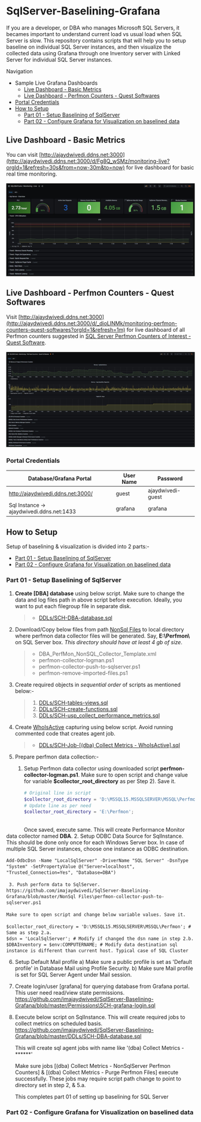 # SqlServer-Baselining-Grafana
 
If you are a developer, or DBA who manages Microsoft SQL Servers, it becames important to understand current load vs usual load when SQL Server is slow. This repository contains scripts that will help you to setup baseline on individual SQL Server instances, and then visualize the collected data using Grafana through one Inventory server with Linked Server for individual SQL Server instances.

Navigation
 - Sample Live Grafana Dashboards
   - [Live Dashboard - Basic Metrics](#live-dashboard---basic-metrics)
   - [Live Dashboard - Perfmon Counters - Quest Softwares](#live-dashboard---perfmon-counters---quest-softwares)
 - [Portal Credentials](#portal-credentials)
 - [How to Setup](#how-to-setup)
   - [Part 01 - Setup Baselining of SqlServer](#part-01---setup-baselining-of-sqlserver)
   - [Part 02 - Configure Grafana for Visualization on baselined data](#part-02---configure-grafana-for-visualization-on-baselined-data)

## Live Dashboard - Basic Metrics
You can visit [http://ajaydwivedi.ddns.net:3000](http://ajaydwivedi.ddns.net:3000/d/Fg8Q_wSMz/monitoring-live?orgId=1&refresh=30s&from=now-30m&to=now) for live dashboard for basic real time monitoring.<br><br>
![](https://github.com/imajaydwivedi/Images/blob/master/SqlServer-Baselining-Grafana/SQLDBATools%20_%20Monitoring%20-%20Live.JPG) <br>

## Live Dashboard - Perfmon Counters - Quest Softwares
Visit [http://ajaydwivedi.ddns.net:3000](http://ajaydwivedi.ddns.net:3000/d/_dioLINMk/monitoring-perfmon-counters-quest-softwares?orgId=1&refresh=1m) for live dashboard of all Perfmon counters suggested in [SQL Server Perfmon Counters of Interest - Quest Software](https://drive.google.com/file/d/1LB7Joo6055T1FfPcholXByazOX55e5b8/view?usp=sharing).<br><br>
![](https://github.com/imajaydwivedi/Images/blob/master/SqlServer-Baselining-Grafana/SQLDBATools%20_%20Monitoring%20-%20Perfmon%20Counters%20-%20Quest%20Softwares.JPG) <br>

### Portal Credentials
Database/Grafana Portal | User Name | Password
------------ | --------- | ---------
http://ajaydwivedi.ddns.net:3000/ | guest | ajaydwivedi-guest
Sql Instance -> ajaydwivedi.ddns.net:1433 | grafana | grafana

## How to Setup
Setup of baselining & visualization is divided into 2 parts:-
- [Part 01 - Setup Baselining of SqlServer](#part-01-setup-baselining-of-sqlserver)
- [Part 02 - Configure Grafana for Visualization on baselined data](#part-02-configure-grafana-for-visualization-on-baselined-data)

### Part 01 - Setup Baselining of SqlServer
1. **Create \[DBA\] database** using below script. Make sure to change the data and log files path in above script before execution. Ideally, you want to put each filegroup file in separate disk.
	 > * [DDLs/SCH-DBA-database.sql](DDLs/SCH-DBA-database.sql)<br>

2. Download/Copy below files from path [NonSql Files](NonSql%20Files) to local directory where perfmon data collector files will be generated. Say, **E:\Perfmon\\** on SQL Server box. *This directory should have at least 4 gb of size*.<br>
   > * DBA_PerfMon_NonSQL_Collector_Template.xml
	 > * perfmon-collector-logman.ps1
	 > * perfmon-collector-push-to-sqlserver.ps1
	 > * perfmon-remove-imported-files.ps1

3. Create required objects in *sequential order* of scripts as mentioned below:-
	 > 1. [DDLs/SCH-tables-views.sql](DDLs/SCH-tables-views.sql)
	 > 2. [DDLs/SCH-create-functions.sql](DDLs/SCH-create-functions.sql)
	 > 3. [DDLs/SCH-usp_collect_performance_metrics.sql](DDLs/SCH-usp_collect_performance_metrics.sql)

4. Create [WhoIsActive](http://whoisactive.com/docs/) capturing using below script. Avoid running commented code that creates agent job.
	 > * [DDLs/SCH-Job-\[\(dba\) Collect Metrics - WhoIsActive\].sql](https://github.com/imajaydwivedi/SqlServer-Baselining-Grafana/blob/master/DDLs/SCH-Job-%5B(dba)%20Collect%20Metrics%20-%20WhoIsActive%5D.sql)

5. Prepare perfmon data collection:-
   1. Setup Perfmon data collector using downloaded script **perfmon-collector-logman.ps1**. Make sure to open script and change value for variable **$collector_root_directory**  as per Step 2). Save it.<br>
      ```Powershell
      # Original line in script
      $collector_root_directory = 'D:\MSSQL15.MSSQLSERVER\MSSQL\Perfmon';
      # Update line as per need
      $collector_root_directory = 'E:\Perfmon';
      ```

<br>&nbsp;&nbsp;&nbsp;&nbsp;&nbsp;&nbsp;&nbsp;&nbsp;&nbsp;&nbsp;&nbsp;&nbsp;Once saved, execute same. This will create Performance Monitor data collector named **DBA**.
	2. Setup ODBC Data Source for SqlInstance. This should be done only once for each Windows Server box. In case of multiple SQL Server instances, choose one instance as ODBC destination. 
	
	Add-OdbcDsn -Name "LocalSqlServer" -DriverName "SQL Server" -DsnType "System" -SetPropertyValue @("Server=localhost", "Trusted_Connection=Yes", "Database=DBA")
	
	 3. Push perform data to SqlServer.
	https://github.com/imajaydwivedi/SqlServer-Baselining-Grafana/blob/master/NonSql Files\perfmon-collector-push-to-sqlserver.ps1
	
	Make sure to open script and change below variable values. Save it.
	
	$collector_root_directory = 'D:\MSSQL15.MSSQLSERVER\MSSQL\Perfmon'; # Same as step 2.a.
	$dsn = 'LocalSqlServer'; # Modify if changed the dsn name in step 2.b.
	$DBAInventory = $env:COMPUTERNAME; # Modify data destination sql instance is different than current host. Typical case of SQL Cluster 
	
6. Setup Default Mail profile
	a) Make sure a public profile is set as 'Default profile' in Database Mail using Profile Security.
	<screenshot>
	b) Make sure Mail profile is set for SQL Server Agent under Mail session.
	<screenshot>
	
7. Create login/user [grafana] for querying database from Grafana portal. This user need read/view state permissions.
	https://github.com/imajaydwivedi/SqlServer-Baselining-Grafana/blob/master/Permissions\SCH-grafana-login.sql
	
8. Execute below script on SqlInstance. This will create required jobs to collect metrics on scheduled basis.
	https://github.com/imajaydwivedi/SqlServer-Baselining-Grafana/blob/master/DDLs/SCH-DBA-database.sql
	
	This will create sql agent jobs with name like '(dba) Collect Metrics - ******'
	
	Make sure jobs [(dba) Collect Metrics - NonSqlServer Perfmon Counters] & [(dba) Collect Metrics - Purge Perfmon Files] execute successfully. These jobs may require script path change to point to directory set in step 2, & 5.a.
	
	This completes part 01 of setting up baselining for SQL Server

### Part 02 - Configure Grafana for Visualization on baselined data
